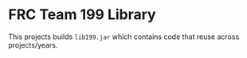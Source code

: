 # FRC Team 199 Library

This projects builds `lib199.jar` which contains code that reuse across projects/years.
